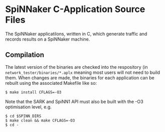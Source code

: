 SpiNNaker C-Application Source Files
====================================

The SpiNNaker applicatilons, written in C, which generate traffic and records
results on a SpiNNaker machine.

Compilation
-----------

The latest version of the binaries are checked into the respository (in
`network_tester/binaries/*.aplx` meaning most users will not need to build
them.  When changes are made, the binaries for each application can be rebuilt
using the associated Makefile like so:

    $ make install CFLAGS=-O3

Note that the SARK and SpiNN1 API must also be built with the -O3 optimisation
level, e.g.

    $ cd $SPINN_DIRS
    $ make clean && make CFLAGS=-O3
    $ cd -
